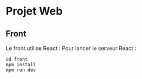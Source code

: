 # Projet Web

## Front  
Le front utilise React : 
Pour lancer le serveur React : 
```
cd front
npm install 
npm run dev
```